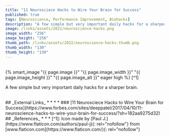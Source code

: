 ```yaml
---
title: "11 Neurosciece Hacks to Wire Your Brain for Success"
published: true
tags: [Neuroscience, Performance Improvement, Biohacks]
description: "A few simple but very important daily hacks for a sharper brain."
image: /links/assets/2022/neuroscience-hacks.png
image_width: "256"
image_height: "256"
thumb_path: /links/assets/2022/neuroscience-hacks-thumb.png
thumb_width: "130"
thumb_height: "130"
---
```


<br>
{% smart_image "{{ page.image }}" "{{ page.image_width }}" "{{ page.image_height }}" "{{ page.image_alt }}" eager high %}
[^1]
<br>

A few simple but very important daily hacks for a sharper brain.

<br>
## _External Links_
* * *
* ### [11 Neurosciece Hacks to Wire Your Brain for Success](https://www.forbes.com/sites/deeppatel/2017/04/10/11-neuroscience-hacks-to-wire-your-brain-for-success/?sh=182aa9275d32)

<br>
## _References_
* * *
[^1]: Icon made by [Paul J.](https://www.flaticon.com/authors/paul-j){: rel="nofollow"} from [www.flaticon.com](https://www.flaticon.com/){: rel="nofollow"}
